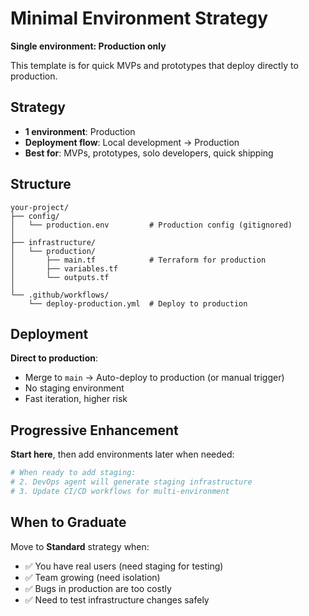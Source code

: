 # Minimal Environment Strategy

**Single environment: Production only**

This template is for quick MVPs and prototypes that deploy directly to production.

## Strategy

- **1 environment**: Production
- **Deployment flow**: Local development → Production
- **Best for**: MVPs, prototypes, solo developers, quick shipping

## Structure

```
your-project/
├── config/
│   └── production.env         # Production config (gitignored)
│
├── infrastructure/
│   └── production/
│       ├── main.tf            # Terraform for production
│       ├── variables.tf
│       └── outputs.tf
│
└── .github/workflows/
    └── deploy-production.yml  # Deploy to production
```

## Deployment

**Direct to production**:
- Merge to `main` → Auto-deploy to production (or manual trigger)
- No staging environment
- Fast iteration, higher risk

## Progressive Enhancement

**Start here**, then add environments later when needed:

```bash
# When ready to add staging:
# 2. DevOps agent will generate staging infrastructure
# 3. Update CI/CD workflows for multi-environment
```

## When to Graduate

Move to **Standard** strategy when:
- ✅ You have real users (need staging for testing)
- ✅ Team growing (need isolation)
- ✅ Bugs in production are too costly
- ✅ Need to test infrastructure changes safely
